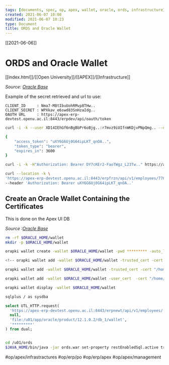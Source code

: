 ```yaml
---
tags: [documents, spec, op, apex, wallet, oracle, ords, infrastructure]  
created: 2021-06-07 10:08
modified: 2021-06-07 10:23
type: Document
title: ORDS and Oracle Wallet
---
```

[[2021-06-06]]
# ORDS and Oracle Wallet
[[index.html]]/[[Open University]]/[[APEX]]/[[Infrastructure]]



*Source: [Oracle Base](https://oracle-base.com/articles/misc/oracle-rest-data-services-ords-create-basic-rest-web-services-using-plsql)*


Example of the secret retrieved and url to use:

```
CLIENT_ID     : Nma7-M8tIbuUohRMvp8THw..
CLIENT_SECRET : WPXkav_e6swd83SnHzaIdg..
OAUTH URL     : https://apex-erp-devtest.openu.ac.il:8443/erpdev/api/oauth/token
```

```bash
curl -i -k --user XD14IEhGf6nBgBbPr6oBjg..:r7mvz9iUIfnWKDjvPNpQmg.. --data "grant_type=client_credentials" https://apex-erp-devtest.openu.ac.il:8443/erpnewt/api/oauth/token

{
    "access_token": "uXY6G6Uj0G64ipLKT_qnOA..",
    "token_type": "bearer",
    "expires_in": 3600
}

curl -i -k -H"Authorization: Bearer DY7cKEr2-FaoTWgz_L23Tw.." https://apex-erp-devtest.openu.ac.il:8443/erpnewt/api/v1/employees/7788
```

```bash
curl --location -k \
'https://apex-erp-devtest.openu.ac.il:8443/erpfrzn/api/v1/employees/7788' \
--header 'Authorization: Bearer uXY6G6Uj0G64ipLKT_qnOA..' 
```

## Create an Oracle Wallet Containing the Certificates

This is done on the Apex UI DB

*Source :[Oracle Base](https://oracle-base.com/articles/misc/utl_http-and-ssl)*

```bash 
rm -rf $ORACLE_HOME/wallet
mkdir -p $ORACLE_HOME/wallet
```
```bash
orapki wallet create -wallet $ORACLE_HOME/wallet -pwd ********* -auto_login
```
```bash
<!-- orapki wallet add -wallet $ORACLE_HOME/wallet -trusted_cert -cert "/home/oracle/erp-apex-dev-ca.cer" -pwd *********
```
```bash
orapki wallet add -wallet $ORACLE_HOME/wallet -trusted_cert -cert "/home/oracle/bundle_ca.pem" -pwd ********* -->
```
```bash
orapki wallet add -wallet $ORACLE_HOME/wallet -user_cert  -cert "/home/oracle/apex-erp-devtest.openu.ac.il.pfx" -pwd *********
 ```
```bash
orapki wallet display -wallet $ORACLE_HOME/wallet
```

```bash
sqlplus / as sysdba
```
```sql
select UTL_HTTP.request(
  'https://apex-erp-devtest.openu.ac.il:8443/erpnewt/api/v1/employees/' ,
  null,
  'file:/u01/app/oracle/product/12.1.0.2/db_1/wallet', 
  '*********'
) from dual;

```
```bash

cd /u01/ords
$JAVA_HOME/bin/java -jar ords.war set-property restEnabledSql.active true
```



#op/apex/infrastractures
#op/erp/po
#op/erp/apex
#op/apex/management